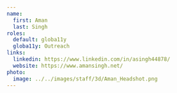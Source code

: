 ```yaml
---
name:
  first: Aman
  last: Singh
roles:
  default: globa11y
  globa11y: Outreach
links:
  linkedin: https://www.linkedin.com/in/asingh44878/
  website: https://www.amansingh.net/
photo:
  image: ../../images/staff/3d/Aman_Headshot.png
---
```

